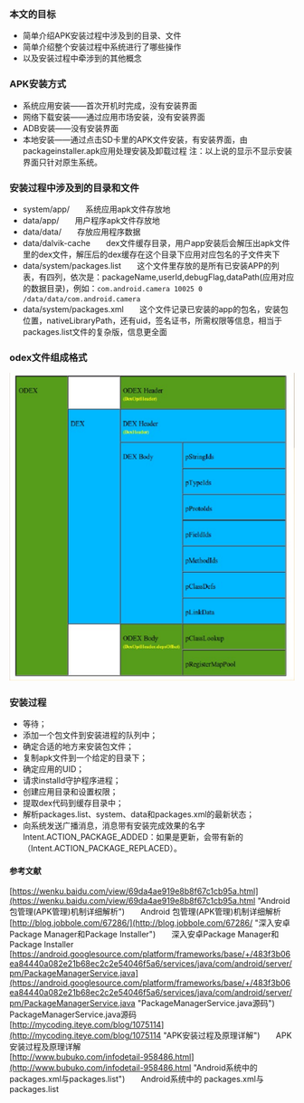 ### 本文的目标
- 简单介绍APK安装过程中涉及到的目录、文件
- 简单介绍整个安装过程中系统进行了哪些操作
- 以及安装过程中牵涉到的其他概念

### APK安装方式
- 系统应用安装——首次开机时完成，没有安装界面
- 网络下载安装——通过应用市场安装，没有安装界面
- ADB安装——没有安装界面
- 本地安装——通过点击SD卡里的APK文件安装，有安装界面，由packageinstaller.apk应用处理安装及卸载过程
注：以上说的显示不显示安装界面只针对原生系统。  

### 安装过程中涉及到的目录和文件
- system/app/&emsp;&emsp;系统应用apk文件存放地
- data/app/&emsp;&emsp;用户程序apk文件存放地 
- data/data/&emsp;&emsp;存放应用程序数据
- data/dalvik-cache&emsp;&emsp;dex文件缓存目录，用户app安装后会解压出apk文件里的dex文件，解压后的dex缓存在这个目录下应用对应包名的子文件夹下
- data/system/packages.list&emsp;&emsp;这个文件里存放的是所有已安装APP的列表，有四列，依次是：packageName,userId,debugFlag,dataPath(应用对应的数据目录)，例如：`com.android.camera 10025 0 /data/data/com.android.camera`
- data/system/packages.xml&emsp;&emsp;这个文件记录已安装的app的包名，安装包位置，nativeLibraryPath，还有uid，签名证书，所需权限等信息，相当于packages.list文件的复杂版，信息更全面

### odex文件组成格式
![odex文件结构](https://raw.githubusercontent.com/liuzhenhuanet/android-blog/master/images/odex文件结构.png "odex文件结构")  

### 安装过程
- 等待；
- 添加一个包文件到安装进程的队列中；
- 确定合适的地方来安装包文件；
- 复制apk文件到一个给定的目录下；
- 确定应用的UID；
- 请求installd守护程序进程；
- 创建应用目录和设置权限；
- 提取dex代码到缓存目录中；
- 解析packages.list、system、data和packages.xml的最新状态；
- 向系统发送广播消息，消息带有安装完成效果的名字Intent.ACTION_PACKAGE_ADDED：如果是更新，会带有新的（Intent.ACTION_PACKAGE_REPLACED）。 

#### 参考文献
[https://wenku.baidu.com/view/69da4ae919e8b8f67c1cb95a.html](https://wenku.baidu.com/view/69da4ae919e8b8f67c1cb95a.html "Android 包管理(APK管理)机制详细解析")&emsp;&emsp;Android 包管理(APK管理)机制详细解析  
[http://blog.jobbole.com/67286/](http://blog.jobbole.com/67286/ "深入安卓Package Manager和Package Installer")&emsp;&emsp;深入安卓Package Manager和Package Installer  
[https://android.googlesource.com/platform/frameworks/base/+/483f3b06ea84440a082e21b68ec2c2e54046f5a6/services/java/com/android/server/pm/PackageManagerService.java](https://android.googlesource.com/platform/frameworks/base/+/483f3b06ea84440a082e21b68ec2c2e54046f5a6/services/java/com/android/server/pm/PackageManagerService.java "PackageManagerService.java源码")&emsp;&emsp;PackageManagerService.java源码  
[http://mycoding.iteye.com/blog/1075114](http://mycoding.iteye.com/blog/1075114 "APK安装过程及原理详解")&emsp;&emsp;APK安装过程及原理详解  
[http://www.bubuko.com/infodetail-958486.html](http://www.bubuko.com/infodetail-958486.html "Android系统中的 packages.xml与packages.list")&emsp;&emsp;Android系统中的 packages.xml与packages.list  
